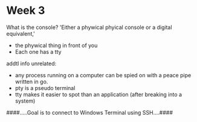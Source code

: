 # Week 3

What is the console?  'Either a phywical phyical console or a digital equivalent,' 
* the phywical thing in front of you
* Each one has a tty

addtl info unrelated: 
* any process running on a computer can be spied on with a peace pipe written in go.
* pty is a pseudo terminal 
* tty makes it easier to spot than an application (after breaking into a system)

####.....Goal is to connect to Windows Terminal using SSH....####

